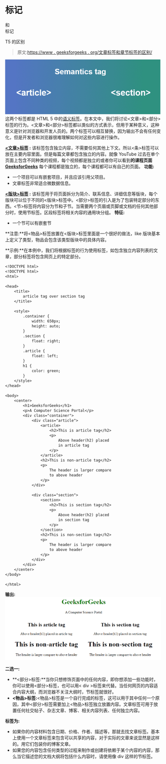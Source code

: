 # 标记

<article>和

<section>标记</section>

</article>

T5 的区别

> 原文:[https://www . geeksforgeeks . org/文章标签和章节标签的区别/](https://www.geeksforgeeks.org/difference-between-article-tag-and-section-tag/)

![](img/cba9de313f44111d613073df82006581.png)
这两个标签都是 HTML 5 中的[语义标签](https://www.geeksforgeeks.org/html5-semantics/)。在本文中，我们将讨论<文章>和<部分>标签的行为。<文章>和<部分>标签都以类似的方式表示，但用于某种意义，这种意义是针对浏览器和开发人员的。两个标签可以相互替换，因为输出不会有任何变化，但是开发者和浏览器很难理解如何对这些内容进行操作。

**[<文章>标签](https://www.geeksforgeeks.org/html5-article-tag/) :** 该标签包含独立内容，不需要任何其他上下文。所以<条>标签可以放在主要内容里面。但是每篇文章都包含独立的内容。就像 YouTube 过去在单个页面上包含不同种类的视频，每个视频都是独立的或者你可以看到**的课程页面 [GeeksforGeeks](https://practice.geeksforgeeks.org/courses/?source=google&medium=cpc&device=c&keyword=geeksforgeeks&matchtype=b&campaignid=6466814875&adgroup=72721078250&gclid=Cj0KCQiAjfvwBRCkARIsAIqSWlMmZnITT_okjwXx7tWfh0CDiPwgRxUtHNzazuyahl2-hIHdXB9CQLUaAo0JEALw_wcB)** 每个课程都是独立的，每个课程都可以有自己的页面。
**功能:**

*   一个项目可以有嵌套项目，并且应该引用父项目。
*   文章标签非常适合微数据信息。

**[<版块>标签](https://www.geeksforgeeks.org/html-section-tag/) :** 该标签用于将页面拆分为简介、联系信息、详细信息等版块，每个版块可以位于不同的<版块>标签中。<部分>标签的引入是为了包装特定部分的东西。<节>标签将内容分为节和子节。当需要两个页眉或页脚或文档的任何其他部分时，使用节标签。区段标签将相关内容的通用块分组。
**特征:**

*   一个节可以有嵌套节

**注意:**将<物品>标签放置在<版块>标签里面是一个很好的做法，like 版块基本上定义了类型，物品会包含该类型版块中的具体内容。

**示例:**在本例中，我们将根据标签的行为使用标签，如包含独立内容列表的文章，部分标签将包含网页上的特定部分。

```htmlhtml
<!DOCTYPE html>
<!DOCTYPE html>
<html>

<head>
    <title>
        article tag over section tag
    </title>

    <style>
        .container {
            width: 650px;
            height: auto;
        }
        .section {
            float: right;
        }
        .article {
            float: left;
        }
        h1 {
            color: green;
        }
    </style>
</head>

<body>
    <center>
        <h1>GeeksforGeeks</h1>
        <p>A Computer Science Portal</p>
        <div class="container">
            <div class="article">
                <article>
                    <h2>This is article tag</h2>
                    <p>
                        Above header(h2) placed
                        in article tag
                    </p>
                </article>
                <h2>This is non-article tag</h2>
                <p>
                    The header is larger compare
                    to above header
                </p>
            </div>

            <div class="section">
                <section>
                    <h2>This is section tag</h2>
                    <p>
                        Above header(h2) placed
                        in section tag
                    </p>
                </section>
                <h2>This is non-section tag</h2>
                <p>
                    The header is larger compare
                    to above header
                </p>
            </div>
        </div>
    </center>
</body>

</html>
```

**输出:**
![](img/17328c53dc77cd54fda9ca4ac21770b3.png)

**二选一:**

*   **<部分>标签:**当你只想修饰页面中的任何内容，即你想添加一些功能时，你可以使用<部分>标签，也可以用< div >标签来代替。当任何网页的内容适合内容大纲，而浏览器不关注大纲时，节标签就很好。
*   **<物品>标签:**<物品>标签是一个自行完成的标签，这可以用于其中任何一个原因，其中<部分>标签需要加上<物品>标签独立放置内容。文章标签可用于放置任何社交帖子、杂志文章、博客、相关内容列表、任何独立内容。

**标签为:**

*   如果你的内容材料包含日期、价格、作者、描述等，那就去找文章标签。基本上使用一个文章标签来包含可以共享的内容，对于实际的文章来说显然是这样的。用它们包装你的博客文章。
*   如果您的内容包含任何类型的过程来制作或创建将依赖于某个内容的内容，那么当它描述您的文档大纲将包括什么内容时，请使用像 div 这样的节标签。